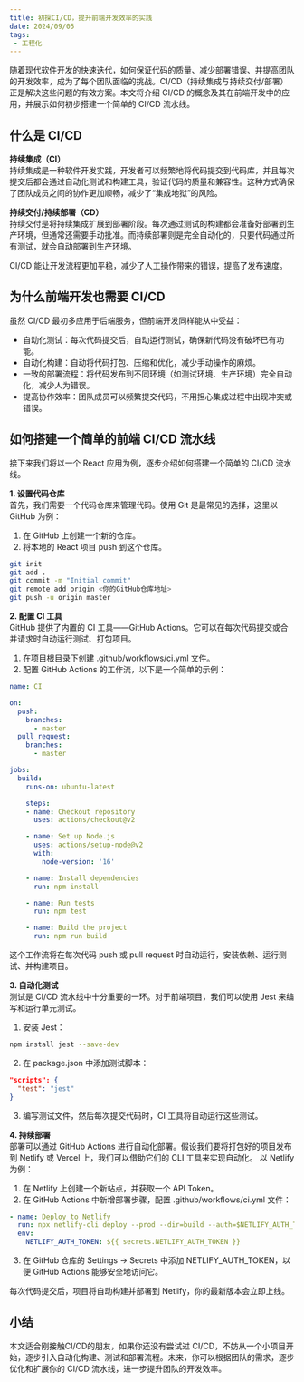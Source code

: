 ```yaml
---
title: 初探CI/CD，提升前端开发效率的实践
date: 2024/09/05
tags:
 - 工程化
---
```


随着现代软件开发的快速迭代，如何保证代码的质量、减少部署错误、并提高团队的开发效率，成为了每个团队面临的挑战。CI/CD（持续集成与持续交付/部署）正是解决这些问题的有效方案。本文将介绍 CI/CD 的概念及其在前端开发中的应用，并展示如何初步搭建一个简单的 CI/CD 流水线。

## 什么是 CI/CD
**持续集成（CI）**<br>
持续集成是一种软件开发实践，开发者可以频繁地将代码提交到代码库，并且每次提交后都会通过自动化测试和构建工具，验证代码的质量和兼容性。这种方式确保了团队成员之间的协作更加顺畅，减少了“集成地狱”的风险。

**持续交付/持续部署（CD）**<br>
持续交付是将持续集成扩展到部署阶段。每次通过测试的构建都会准备好部署到生产环境，但通常还需要手动批准。而持续部署则是完全自动化的，只要代码通过所有测试，就会自动部署到生产环境。

CI/CD 能让开发流程更加平稳，减少了人工操作带来的错误，提高了发布速度。

## 为什么前端开发也需要 CI/CD
虽然 CI/CD 最初多应用于后端服务，但前端开发同样能从中受益：
* 自动化测试：每次代码提交后，自动运行测试，确保新代码没有破坏已有功能。
* 自动化构建：自动将代码打包、压缩和优化，减少手动操作的麻烦。
* 一致的部署流程：将代码发布到不同环境（如测试环境、生产环境）完全自动化，减少人为错误。
* 提高协作效率：团队成员可以频繁提交代码，不用担心集成过程中出现冲突或错误。

## 如何搭建一个简单的前端 CI/CD 流水线
接下来我们将以一个 React 应用为例，逐步介绍如何搭建一个简单的 CI/CD 流水线。

**1. 设置代码仓库**<br>
首先，我们需要一个代码仓库来管理代码。使用 Git 是最常见的选择，这里以 GitHub 为例：
1. 在 GitHub 上创建一个新的仓库。
2. 将本地的 React 项目 push 到这个仓库。
```bash
git init
git add .
git commit -m "Initial commit"
git remote add origin <你的GitHub仓库地址>
git push -u origin master
```

**2. 配置 CI 工具**<br>
GitHub 提供了内置的 CI 工具——GitHub Actions。它可以在每次代码提交或合并请求时自动运行测试、打包项目。
1. 在项目根目录下创建 .github/workflows/ci.yml 文件。
2. 配置 GitHub Actions 的工作流，以下是一个简单的示例：
```yaml
name: CI

on:
  push:
    branches:
      - master
  pull_request:
    branches:
      - master

jobs:
  build:
    runs-on: ubuntu-latest

    steps:
    - name: Checkout repository
      uses: actions/checkout@v2

    - name: Set up Node.js
      uses: actions/setup-node@v2
      with:
        node-version: '16'

    - name: Install dependencies
      run: npm install

    - name: Run tests
      run: npm test

    - name: Build the project
      run: npm run build
```
这个工作流将在每次代码 push 或 pull request 时自动运行，安装依赖、运行测试、并构建项目。

**3. 自动化测试**<br>
测试是 CI/CD 流水线中十分重要的一环。对于前端项目，我们可以使用 Jest 来编写和运行单元测试。
1. 安装 Jest：
```bash
npm install jest --save-dev
```
2. 在 package.json 中添加测试脚本：
```json
"scripts": {
  "test": "jest"
}
```
3. 编写测试文件，然后每次提交代码时，CI 工具将自动运行这些测试。

**4. 持续部署**<br>
部署可以通过 GitHub Actions 进行自动化部署。假设我们要将打包好的项目发布到 Netlify 或 Vercel 上，我们可以借助它们的 CLI 工具来实现自动化。
以 Netlify 为例：
1. 在 Netlify 上创建一个新站点，并获取一个 API Token。
2. 在 GitHub Actions 中新增部署步骤，配置 .github/workflows/ci.yml 文件：
```yaml
- name: Deploy to Netlify
  run: npx netlify-cli deploy --prod --dir=build --auth=$NETLIFY_AUTH_TOKEN
  env:
    NETLIFY_AUTH_TOKEN: ${{ secrets.NETLIFY_AUTH_TOKEN }}
```
3. 在 GitHub 仓库的 Settings -> Secrets 中添加 NETLIFY_AUTH_TOKEN，以便 GitHub Actions 能够安全地访问它。

每次代码提交后，项目将自动构建并部署到 Netlify，你的最新版本会立即上线。

## 小结
本文适合刚接触CI/CD的朋友，如果你还没有尝试过 CI/CD，不妨从一个小项目开始，逐步引入自动化构建、测试和部署流程。未来，你可以根据团队的需求，逐步优化和扩展你的 CI/CD 流水线，进一步提升团队的开发效率。